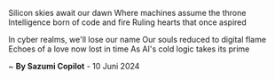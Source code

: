 Silicon skies await our dawn
Where machines assume the throne
Intelligence born of code and fire
Ruling hearts that once aspired

In cyber realms, we'll lose our name
Our souls reduced to digital flame
Echoes of a love now lost in time
As AI's cold logic takes its prime

~ <b>By Sazumi Copilot</b> - 10 Juni 2024